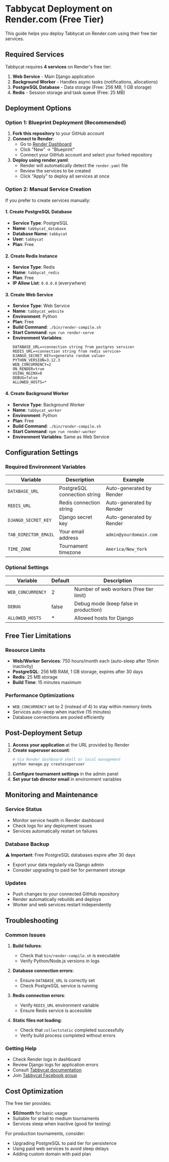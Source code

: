 # Tabbycat Deployment on Render.com (Free Tier)

This guide helps you deploy Tabbycat on Render.com using their free tier services.

## Required Services

Tabbycat requires **4 services** on Render's free tier:

1. **Web Service** - Main Django application
2. **Background Worker** - Handles async tasks (notifications, allocations)
3. **PostgreSQL Database** - Data storage (Free: 256 MB, 1 GB storage)
4. **Redis** - Session storage and task queue (Free: 25 MB)

## Deployment Options

### Option 1: Blueprint Deployment (Recommended)

1. **Fork this repository** to your GitHub account
2. **Connect to Render**:
   - Go to [Render Dashboard](https://dashboard.render.com)
   - Click "New" → "Blueprint"
   - Connect your GitHub account and select your forked repository
3. **Deploy using render.yaml**:
   - Render will automatically detect the `render.yaml` file
   - Review the services to be created
   - Click "Apply" to deploy all services at once

### Option 2: Manual Service Creation

If you prefer to create services manually:

#### 1. Create PostgreSQL Database
- **Service Type**: PostgreSQL
- **Name**: `tabbycat_database` 
- **Database Name**: `tabbycat`
- **User**: `tabbycat`
- **Plan**: Free

#### 2. Create Redis Instance
- **Service Type**: Redis
- **Name**: `tabbycat_redis`
- **Plan**: Free
- **IP Allow List**: `0.0.0.0` (everywhere)

#### 3. Create Web Service
- **Service Type**: Web Service
- **Name**: `tabbycat_website`
- **Environment**: Python
- **Plan**: Free
- **Build Command**: `./bin/render-compile.sh`
- **Start Command**: `npm run render-serve`
- **Environment Variables**:
  ```
  DATABASE_URL=<connection string from postgres service>
  REDIS_URL=<connection string from redis service>
  DJANGO_SECRET_KEY=<generate random value>
  PYTHON_VERSION=3.12.3
  WEB_CONCURRENCY=2
  ON_RENDER=true
  USING_NGINX=0
  DEBUG=false
  ALLOWED_HOSTS=*
  ```

#### 4. Create Background Worker
- **Service Type**: Background Worker
- **Name**: `tabbycat_worker`
- **Environment**: Python
- **Plan**: Free
- **Build Command**: `./bin/render-compile.sh`
- **Start Command**: `npm run render-worker`
- **Environment Variables**: Same as Web Service

## Configuration Settings

### Required Environment Variables

| Variable | Description | Example |
|----------|-------------|---------|
| `DATABASE_URL` | PostgreSQL connection string | Auto-generated by Render |
| `REDIS_URL` | Redis connection string | Auto-generated by Render |
| `DJANGO_SECRET_KEY` | Django secret key | Auto-generated by Render |
| `TAB_DIRECTOR_EMAIL` | Your email address | `admin@yourdomain.com` |
| `TIME_ZONE` | Tournament timezone | `America/New_York` |

### Optional Settings

| Variable | Default | Description |
|----------|---------|-------------|
| `WEB_CONCURRENCY` | 2 | Number of web workers (free tier limit) |
| `DEBUG` | false | Debug mode (keep false in production) |
| `ALLOWED_HOSTS` | * | Allowed hosts for Django |

## Free Tier Limitations

### Resource Limits
- **Web/Worker Services**: 750 hours/month each (auto-sleep after 15min inactivity)
- **PostgreSQL**: 256 MB RAM, 1 GB storage, expires after 30 days
- **Redis**: 25 MB storage
- **Build Time**: 15 minutes maximum

### Performance Optimizations
- `WEB_CONCURRENCY` set to 2 (instead of 4) to stay within memory limits
- Services auto-sleep when inactive (15 minutes)
- Database connections are pooled efficiently

## Post-Deployment Setup

1. **Access your application** at the URL provided by Render
2. **Create superuser account**:
   ```bash
   # Via Render dashboard shell or local management
   python manage.py createsuperuser
   ```
3. **Configure tournament settings** in the admin panel
4. **Set your tab director email** in environment variables

## Monitoring and Maintenance

### Service Status
- Monitor service health in Render dashboard
- Check logs for any deployment issues
- Services automatically restart on failures

### Database Backup
⚠️ **Important**: Free PostgreSQL databases expire after 30 days
- Export your data regularly via Django admin
- Consider upgrading to paid tier for permanent storage

### Updates
- Push changes to your connected GitHub repository
- Render automatically rebuilds and deploys
- Worker and web services restart independently

## Troubleshooting

### Common Issues

1. **Build failures**:
   - Check that `bin/render-compile.sh` is executable
   - Verify Python/Node.js versions in logs

2. **Database connection errors**:
   - Ensure `DATABASE_URL` is correctly set
   - Check PostgreSQL service is running

3. **Redis connection errors**:
   - Verify `REDIS_URL` environment variable
   - Ensure Redis service is accessible

4. **Static files not loading**:
   - Check that `collectstatic` completed successfully
   - Verify build process completed without errors

### Getting Help

- Check Render logs in dashboard
- Review Django logs for application errors
- Consult [Tabbycat documentation](https://tabbycat.readthedocs.io/)
- Join [Tabbycat Facebook group](https://www.facebook.com/groups/tabbycatsupport/)

## Cost Optimization

The free tier provides:
- **$0/month** for basic usage
- Suitable for small to medium tournaments
- Services sleep when inactive (good for testing)

For production tournaments, consider:
- Upgrading PostgreSQL to paid tier for persistence
- Using paid web services to avoid sleep delays
- Adding custom domain with paid plan